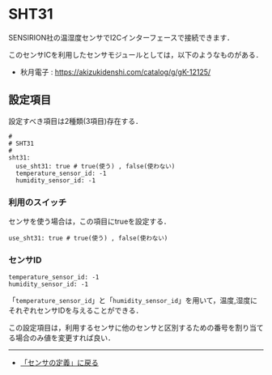 # SHT31

SENSIRION社の温湿度センサでI2Cインターフェースで接続できます．

このセンサICを利用したセンサモジュールとしては，以下のようなものがある．

- 秋月電子 : https://akizukidenshi.com/catalog/g/gK-12125/


## 設定項目
設定すべき項目は2種類(3項目)存在する．

```
#
# SHT31
#
sht31:
  use_sht31: true # true(使う) , false(使わない)
  temperature_sensor_id: -1
  humidity_sensor_id: -1
```

### 利用のスイッチ
センサを使う場合は，この項目にtrueを設定する．
```
use_sht31: true # true(使う) , false(使わない)
```


### センサID

```
temperature_sensor_id: -1
humidity_sensor_id: -1
```


「```temperature_sensor_id```」と「```humidity_sensor_id```」を用いて，温度,湿度にそれぞれセンサIDを与えることができる．

この設定項目は，利用するセンサに他のセンサと区別するための番号を割り当てる場合のみ値を変更すれば良い．

***

- [「センサの定義」に戻る](../SensorDefinition.md)
